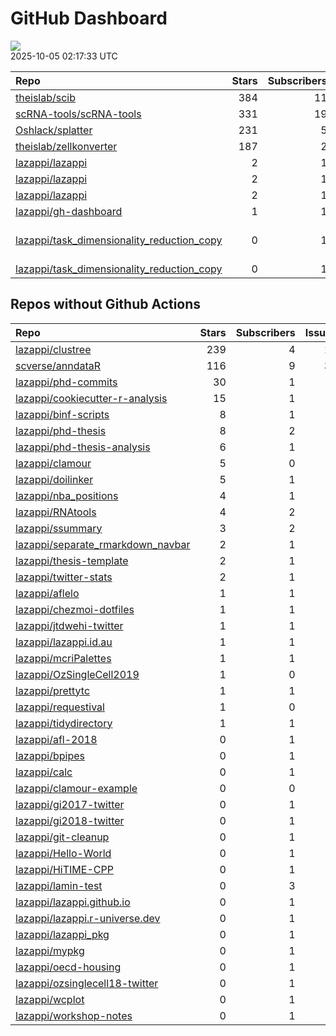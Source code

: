 GitHub Dashboard
================

![](https://github.com/lazappi/gh-dashboard/workflows/Render%20Status/badge.svg)  
2025-10-05 02:17:33 UTC

| Repo                                                                                                        | Stars | Subscribers | Issues | Forks | Status                                                                                                                                                                                                                                                                                                                                                                       | Commit                                                                                                                                                                                                    |
|:------------------------------------------------------------------------------------------------------------|------:|------------:|-------:|------:|:-----------------------------------------------------------------------------------------------------------------------------------------------------------------------------------------------------------------------------------------------------------------------------------------------------------------------------------------------------------------------------|:----------------------------------------------------------------------------------------------------------------------------------------------------------------------------------------------------------|
| [theislab/scib](https://github.com/theislab/scib)                                                           |   384 |          11 |     44 |    71 | [![](https://github.com/theislab/scib/workflows/Deployment/badge.svg)](https://github.com/theislab/scib/actions/runs/17798929225) [![](https://github.com/theislab/scib/workflows/Test/badge.svg)](https://github.com/theislab/scib/actions/runs/17798929209)                                                                                                                | <a href="https://github.com/theislab/scib/commit/b73b18dcbb65a13fc441f05d54175daea87e3bef" title="Pin anndata2ri (#427)">b73b18</a>                                                                       |
| [scRNA-tools/scRNA-tools](https://github.com/scRNA-tools/scRNA-tools)                                       |   331 |          19 |      6 |    84 | [![](https://github.com/scRNA-tools/scRNA-tools/workflows/Build-site/badge.svg)](https://github.com/scRNA-tools/scRNA-tools/actions/runs/18238973296)                                                                                                                                                                                                                        | <a href="https://github.com/scRNA-tools/scRNA-tools/commit/39f8949a86b6014e25777f1c57bf7fc791dcd9bc" title="Merge pull request #303 from lazappi/main">39f894</a>                                         |
| [Oshlack/splatter](https://github.com/Oshlack/splatter)                                                     |   231 |           5 |      8 |    60 | [![](https://github.com/Oshlack/splatter/workflows/R-CMD-check-bioc/badge.svg)](https://github.com/Oshlack/splatter/actions/runs/16899418104)                                                                                                                                                                                                                                | <a href="https://github.com/Oshlack/splatter/commit/65286c7789f10c4ebc7f34b0e5a8fdc6616472a2" title="Bump actions/checkout from 4 to 5 (#182)">65286c</a>                                                 |
| [theislab/zellkonverter](https://github.com/theislab/zellkonverter)                                         |   187 |           2 |     13 |    32 | [![](https://github.com/theislab/zellkonverter/workflows/R-CMD-check-bioc/badge.svg)](https://github.com/theislab/zellkonverter/actions/runs/17228682094)                                                                                                                                                                                                                    | <a href="https://github.com/theislab/zellkonverter/commit/a1f81b51ffb9706fa5d5a33084fbd3110a7dd859" title="Merge pull request #150 from theislab/dependabot/github_actions/actions/checkout-5">a1f81b</a> |
| [lazappi/lazappi](https://github.com/lazappi/lazappi)                                                       |     2 |           1 |      0 |     1 | [![](https://github.com/lazappi/lazappi/workflows/Render%20README/badge.svg)](https://github.com/lazappi/lazappi/actions/runs/18252577280)                                                                                                                                                                                                                                   | <a href="https://github.com/lazappi/lazappi/commit/197d42a5d6d13c08dfb2cf833c9752c277df0cd3" title="Update github-intro.svg - [Skip GitHub Action]">197d42</a>                                            |
| [lazappi/lazappi](https://github.com/lazappi/lazappi)                                                       |     2 |           1 |      0 |     1 | [![](https://github.com/lazappi/lazappi/workflows/Metrics%20(intro)/badge.svg)](https://github.com/lazappi/lazappi/actions/runs/18252231167)                                                                                                                                                                                                                                 | <a href="https://github.com/lazappi/lazappi/commit/3957f5c7aad11394c4251374ac4200a924cbc5a8" title="Update github-status.svg - [Skip GitHub Action]">3957f5</a>                                           |
| [lazappi/lazappi](https://github.com/lazappi/lazappi)                                                       |     2 |           1 |      0 |     1 | [![](https://github.com/lazappi/lazappi/workflows/Metrics%20(status)/badge.svg)](https://github.com/lazappi/lazappi/actions/runs/18251649122)                                                                                                                                                                                                                                | <a href="https://github.com/lazappi/lazappi/commit/cd2e9eadbe6c84505763c9dcdc99379fb9ad47bb" title="Update github-intro.svg - [Skip GitHub Action]">cd2e9e</a>                                            |
| [lazappi/gh-dashboard](https://github.com/lazappi/gh-dashboard)                                             |     1 |           1 |      0 |     1 | [![](https://github.com/lazappi/gh-dashboard/workflows/Render%20Status/badge.svg)](https://github.com/lazappi/gh-dashboard/actions/runs/18252557073)                                                                                                                                                                                                                         | <a href="https://github.com/lazappi/gh-dashboard/commit/02abe34bd18468f1879c196282f472768e28cfab" title="Re-build status page">02abe3</a>                                                                 |
| [lazappi/task_dimensionality_reduction_copy](https://github.com/lazappi/task_dimensionality_reduction_copy) |     0 |           1 |      1 |     0 | [![](https://github.com/lazappi/task_dimensionality_reduction_copy/workflows/Build/badge.svg)](https://github.com/lazappi/task_dimensionality_reduction_copy/actions/runs/10900153403) [![](https://github.com/lazappi/task_dimensionality_reduction_copy/workflows/Test/badge.svg)](https://github.com/lazappi/task_dimensionality_reduction_copy/actions/runs/10900153410) | \<a href=“<https://github.com/lazappi/task_dimensionality_reduction_copy/commit/73ff05ef0a090fa9bb57773c579d6f79bebca8cb>” title=“Revert”chore(template): sync with lazappi/task_template”“\>73ff05</a>   |
| [lazappi/task_dimensionality_reduction_copy](https://github.com/lazappi/task_dimensionality_reduction_copy) |     0 |           1 |      1 |     0 | [![](https://github.com/lazappi/task_dimensionality_reduction_copy/workflows/.github/workflows/template-sync.yaml/badge.svg)](https://github.com/lazappi/task_dimensionality_reduction_copy/actions/runs/10901234566)                                                                                                                                                        | <a href="https://github.com/lazappi/task_dimensionality_reduction_copy/commit/8335debf0c0a896588d45abed10fd6c558dc76ea" title="Add upstream branch to sync action">8335de</a>                             |

## Repos without Github Actions

| Repo                                                                                      | Stars | Subscribers | Issues | Forks |
|:------------------------------------------------------------------------------------------|------:|------------:|-------:|------:|
| [lazappi/clustree](https://github.com/lazappi/clustree)                                   |   239 |           4 |     12 |    15 |
| [scverse/anndataR](https://github.com/scverse/anndataR)                                   |   116 |           9 |     39 |    14 |
| [lazappi/phd-commits](https://github.com/lazappi/phd-commits)                             |    30 |           1 |      0 |     7 |
| [lazappi/cookiecutter-r-analysis](https://github.com/lazappi/cookiecutter-r-analysis)     |    15 |           1 |      0 |     5 |
| [lazappi/binf-scripts](https://github.com/lazappi/binf-scripts)                           |     8 |           1 |      0 |     7 |
| [lazappi/phd-thesis](https://github.com/lazappi/phd-thesis)                               |     8 |           2 |      0 |     4 |
| [lazappi/phd-thesis-analysis](https://github.com/lazappi/phd-thesis-analysis)             |     6 |           1 |      0 |     2 |
| [lazappi/clamour](https://github.com/lazappi/clamour)                                     |     5 |           0 |      1 |     1 |
| [lazappi/doilinker](https://github.com/lazappi/doilinker)                                 |     5 |           1 |      2 |     0 |
| [lazappi/nba_positions](https://github.com/lazappi/nba_positions)                         |     4 |           1 |      0 |     0 |
| [lazappi/RNAtools](https://github.com/lazappi/RNAtools)                                   |     4 |           2 |      6 |     2 |
| [lazappi/ssummary](https://github.com/lazappi/ssummary)                                   |     3 |           2 |      0 |     0 |
| [lazappi/separate_rmarkdown_navbar](https://github.com/lazappi/separate_rmarkdown_navbar) |     2 |           1 |      0 |     2 |
| [lazappi/thesis-template](https://github.com/lazappi/thesis-template)                     |     2 |           1 |      0 |     0 |
| [lazappi/twitter-stats](https://github.com/lazappi/twitter-stats)                         |     2 |           1 |      0 |     7 |
| [lazappi/aflelo](https://github.com/lazappi/aflelo)                                       |     1 |           1 |      0 |     0 |
| [lazappi/chezmoi-dotfiles](https://github.com/lazappi/chezmoi-dotfiles)                   |     1 |           1 |      0 |     0 |
| [lazappi/jtdwehi-twitter](https://github.com/lazappi/jtdwehi-twitter)                     |     1 |           1 |      0 |     1 |
| [lazappi/lazappi.id.au](https://github.com/lazappi/lazappi.id.au)                         |     1 |           1 |      0 |     1 |
| [lazappi/mcriPalettes](https://github.com/lazappi/mcriPalettes)                           |     1 |           1 |      0 |     0 |
| [lazappi/OzSingleCell2019](https://github.com/lazappi/OzSingleCell2019)                   |     1 |           0 |      0 |     0 |
| [lazappi/prettytc](https://github.com/lazappi/prettytc)                                   |     1 |           1 |      0 |     0 |
| [lazappi/requestival](https://github.com/lazappi/requestival)                             |     1 |           0 |      0 |     0 |
| [lazappi/tidydirectory](https://github.com/lazappi/tidydirectory)                         |     1 |           1 |      0 |     0 |
| [lazappi/afl-2018](https://github.com/lazappi/afl-2018)                                   |     0 |           1 |      0 |     0 |
| [lazappi/bpipes](https://github.com/lazappi/bpipes)                                       |     0 |           1 |      0 |     0 |
| [lazappi/calc](https://github.com/lazappi/calc)                                           |     0 |           1 |      0 |     0 |
| [lazappi/clamour-example](https://github.com/lazappi/clamour-example)                     |     0 |           0 |      0 |     0 |
| [lazappi/gi2017-twitter](https://github.com/lazappi/gi2017-twitter)                       |     0 |           1 |      0 |     0 |
| [lazappi/gi2018-twitter](https://github.com/lazappi/gi2018-twitter)                       |     0 |           1 |      0 |     1 |
| [lazappi/git-cleanup](https://github.com/lazappi/git-cleanup)                             |     0 |           1 |      0 |     0 |
| [lazappi/Hello-World](https://github.com/lazappi/Hello-World)                             |     0 |           1 |      0 |     0 |
| [lazappi/HiTIME-CPP](https://github.com/lazappi/HiTIME-CPP)                               |     0 |           1 |      0 |     4 |
| [lazappi/lamin-test](https://github.com/lazappi/lamin-test)                               |     0 |           3 |      0 |     0 |
| [lazappi/lazappi.github.io](https://github.com/lazappi/lazappi.github.io)                 |     0 |           1 |      0 |     0 |
| [lazappi/lazappi.r-universe.dev](https://github.com/lazappi/lazappi.r-universe.dev)       |     0 |           1 |      1 |     0 |
| [lazappi/lazappi_pkg](https://github.com/lazappi/lazappi_pkg)                             |     0 |           1 |      0 |     0 |
| [lazappi/mypkg](https://github.com/lazappi/mypkg)                                         |     0 |           1 |      0 |     0 |
| [lazappi/oecd-housing](https://github.com/lazappi/oecd-housing)                           |     0 |           1 |      0 |     0 |
| [lazappi/ozsinglecell18-twitter](https://github.com/lazappi/ozsinglecell18-twitter)       |     0 |           1 |      0 |     0 |
| [lazappi/wcplot](https://github.com/lazappi/wcplot)                                       |     0 |           1 |      0 |     0 |
| [lazappi/workshop-notes](https://github.com/lazappi/workshop-notes)                       |     0 |           1 |      0 |     0 |
